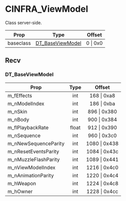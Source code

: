 # CINFRA_ViewModel

Class server-side.

|Prop|Type|Offset|
|---|:-:|:-:|
|baseclass|[DT_BaseViewModel](#dt_baseviewmodel)|0 \| 0x0|

## Recv

### DT_BaseViewModel

|Prop|Type|Offset|
|---|:-:|:-:|
|m_fEffects|int|168 \| 0xa8|
|m_nModelIndex|int|186 \| 0xba|
|m_nSkin|int|896 \| 0x380|
|m_nBody|int|900 \| 0x384|
|m_flPlaybackRate|float|912 \| 0x390|
|m_nSequence|int|960 \| 0x3c0|
|m_nNewSequenceParity|int|1080 \| 0x438|
|m_nResetEventsParity|int|1084 \| 0x43c|
|m_nMuzzleFlashParity|int|1089 \| 0x441|
|m_nViewModelIndex|int|1216 \| 0x4c0|
|m_nAnimationParity|int|1220 \| 0x4c4|
|m_hWeapon|int|1224 \| 0x4c8|
|m_hOwner|int|1228 \| 0x4cc|
